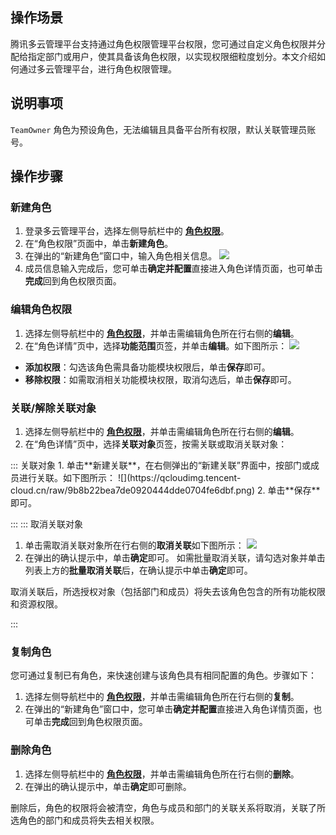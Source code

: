## 操作场景

腾讯多云管理平台支持通过角色权限管理平台权限，您可通过自定义角色权限并分配给指定部门或用户，使其具备该角色权限，以实现权限细粒度划分。本文介绍如何通过多云管理平台，进行角色权限管理。


## 说明事项
`TeamOwner` 角色为预设角色，无法编辑且具备平台所有权限，默认关联管理员账号。


## 操作步骤

### 新建角色
1. 登录多云管理平台，选择左侧导航栏中的 **[角色权限](https://cmp.tencent.cn/grant)**。
2. 在“角色权限”页面中，单击**新建角色**。
3. 在弹出的“新建角色”窗口中，输入角色相关信息。
![](https://qcloudimg.tencent-cloud.cn/raw/4bca1603f2a404a970b49a5044cf29d8.png)
4. 成员信息输入完成后，您可单击**确定并配置**直接进入角色详情页面，也可单击**完成**回到角色权限页面。


### 编辑角色权限
1. 选择左侧导航栏中的 **[角色权限](https://cmp.tencent.cn/grant)**，并单击需编辑角色所在行右侧的**编辑**。
2. 在“角色详情”页中，选择**功能范围**页签，并单击**编辑**。如下图所示：
![](https://qcloudimg.tencent-cloud.cn/raw/906beb33441c5c31522ed37d3a2ad996.png)
 - **添加权限**：勾选该角色需具备功能模块权限后，单击**保存**即可。
 - **移除权限**：如需取消相关功能模块权限，取消勾选后，单击**保存**即可。


### 关联/解除关联对象
1. 选择左侧导航栏中的 **[角色权限](https://cmp.tencent.cn/grant)**，并单击需编辑角色所在行右侧的**编辑**。
2. 在“角色详情”页中，选择**关联对象**页签，按需关联或取消关联对象：
<dx-tabs>
::: 关联对象
1. 单击**新建关联**，在右侧弹出的“新建关联”界面中，按部门或成员进行关联。如下图所示：
![](https://qcloudimg.tencent-cloud.cn/raw/9b8b22bea7de0920444dde0704fe6dbf.png)
2. 单击**保存**即可。

:::
::: 取消关联对象
1. 单击需取消关联对象所在行右侧的**取消关联**如下图所示：
![](https://qcloudimg.tencent-cloud.cn/raw/c0a2fb7fd507d9bc8d65c9943000ecfb.png)
2. 在弹出的确认提示中，单击**确定**即可。
如需批量取消关联，请勾选对象并单击列表上方的**批量取消关联**后，在确认提示中单击**确定**即可。
<dx-alert infotype="notice" title="">
取消关联后，所选授权对象（包括部门和成员）将失去该角色包含的所有功能权限和资源权限。
</dx-alert>


:::
</dx-tabs>


### 复制角色
您可通过复制已有角色，来快速创建与该角色具有相同配置的角色。步骤如下：

1. 选择左侧导航栏中的 **[角色权限](https://cmp.tencent.cn/grant)**，并单击需编辑角色所在行右侧的**复制**。
2. 在弹出的“新建角色”窗口中，您可单击**确定并配置**直接进入角色详情页面，也可单击**完成**回到角色权限页面。



### 删除角色
1. 选择左侧导航栏中的 **[角色权限](https://cmp.tencent.cn/grant)**，并单击需编辑角色所在行右侧的**删除**。
2. 在弹出的确认提示中，单击**确定**即可删除。
<dx-alert infotype="notice" title="">
删除后，角色的权限将会被清空，角色与成员和部门的关联关系将取消，关联了所选角色的部门和成员将失去相关权限。
</dx-alert>


